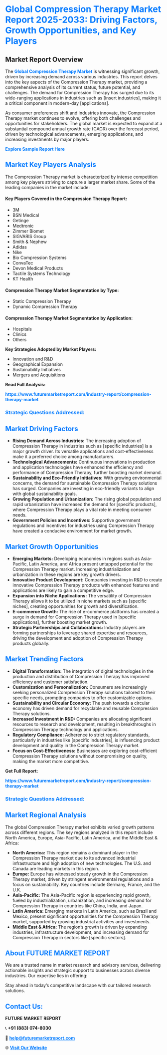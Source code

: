 <h1 style="color: #007BFF;">Global Compression Therapy Market Report 2025-2033: Driving Factors, Growth Opportunities, and Key Players</h1>

<section id="overview">
<h2>Market Report Overview</h2>
<p>The <a href="https://www.futuremarketreport.com/industry-report/compression-therapy-market" style="color: #007BFF; text-decoration: none;"><strong>Global Compression Therapy Market</strong></a> is witnessing significant growth, driven by increasing demand across various industries. This report delves into the key aspects of the Compression Therapy market, providing a comprehensive analysis of its current status, future potential, and challenges. The demand for Compression Therapy has surged due to its wide-ranging applications in industries such as [insert industries], making it a critical component in modern-day [applications].</p>
<p>As consumer preferences shift and industries innovate, the Compression Therapy market continues to evolve, offering both challenges and opportunities for stakeholders. The global market is expected to expand at a substantial compound annual growth rate (CAGR) over the forecast period, driven by technological advancements, emerging applications, and increasing investments by major players.</p>
</section>

<section id="overview">
<p><a href="https://www.futuremarketreport.com/request-sample/reportId=51138" style="color: #007BFF; text-decoration: none;"><strong>Explore Sample Report Here</strong></a></p>
</section>

<section id="key-players">
<h2 style="color: #007BFF;">Market Key Players Analysis</h2>
<p>The Compression Therapy market is characterized by intense competition among key players striving to capture a larger market share. Some of the leading companies in the market include:</p>
<h4>Key Players Covered in the Compression Therapy Report:</h4>
<ul><li>3M</li><li>BSN Medical</li><li>Getinge</li><li>Medtronic</li><li>Zimmer Biomet</li><li>SIGVARIS Group</li><li>Smith &amp; Nephew</li><li>Adidas</li><li>Nike</li><li>Bio Compression Systems</li><li>ConvaTec</li><li>Devon Medical Products</li><li>Tactile Systems Technology</li><li>KT Health</li></ul>
<h4>Compression Therapy Market Segmentation by Type:</h4>
<ul><li>Static Compression Therapy</li><li>Dynamic Compression Therapy</li></ul>

<h4>Compression Therapy Market Segmentation by Application:</h4>
<ul><li>Hospitals</li><li>Clinics</li><li>Others</li></ul>
<p><strong>Key Strategies Adopted by Market Players:</strong></p>
<ul>
<li>Innovation and R&D</li>
<li>Geographical Expansion</li>
<li>Sustainability Initiatives</li>
<li>Mergers and Acquisitions</li>
</ul>
</section>

<section>
<p><strong>Read Full Analysis: </strong></p><a href="https://www.futuremarketreport.com/industry-report/compression-therapy-market" style="color: #007BFF; text-decoration: none;"><strong>https://www.futuremarketreport.com/industry-report/compression-therapy-market</strong></a>
<h3 style="color: #007BFF;">Strategic Questions Addressed:</h3>
</section>

<section id="driving-factors">
<h2 style="color: #007BFF;">Market Driving Factors</h2>
<ul>
<li><strong>Rising Demand Across Industries:</strong> The increasing adoption of Compression Therapy in industries such as [specific industries] is a major growth driver. Its versatile applications and cost-effectiveness make it a preferred choice among manufacturers.</li>
<li><strong>Technological Advancements:</strong> Continuous innovations in production and application technologies have enhanced the efficiency and performance of Compression Therapy, further boosting market demand.</li>
<li><strong>Sustainability and Eco-Friendly Initiatives:</strong> With growing environmental concerns, the demand for sustainable Compression Therapy solutions has surged. Companies are investing in eco-friendly variants to align with global sustainability goals.</li>
<li><strong>Growing Population and Urbanization:</strong> The rising global population and rapid urbanization have increased the demand for [specific products], where Compression Therapy plays a vital role in meeting consumer needs.</li>
<li><strong>Government Policies and Incentives:</strong> Supportive government regulations and incentives for industries using Compression Therapy have created a conducive environment for market growth.</li>
</ul>
</section>

<section id="growth-opportunities">
<h2 style="color: #007BFF;">Market Growth Opportunities</h2>
<ul>
<li><strong>Emerging Markets:</strong> Developing economies in regions such as Asia-Pacific, Latin America, and Africa present untapped potential for the Compression Therapy market. Increasing industrialization and urbanization in these regions are key growth drivers.</li>
<li><strong>Innovative Product Development:</strong> Companies investing in R&D to create innovative Compression Therapy products with enhanced features and applications are likely to gain a competitive edge.</li>
<li><strong>Expansion into Niche Applications:</strong> The versatility of Compression Therapy allows it to be utilized in niche markets such as [specific niches], creating opportunities for growth and diversification.</li>
<li><strong>E-commerce Growth:</strong> The rise of e-commerce platforms has created a surge in demand for Compression Therapy used in [specific applications], further boosting market growth.</li>
<li><strong>Strategic Partnerships and Collaborations:</strong> Industry players are forming partnerships to leverage shared expertise and resources, driving the development and adoption of Compression Therapy products globally.</li>
</ul>
</section>

<section id="trending-factors">
<h2 style="color: #007BFF;">Market Trending Factors</h2>
<ul>
<li><strong>Digital Transformation:</strong> The integration of digital technologies in the production and distribution of Compression Therapy has improved efficiency and customer satisfaction.</li>
<li><strong>Customization and Personalization:</strong> Consumers are increasingly seeking personalized Compression Therapy solutions tailored to their specific needs, prompting companies to offer customizable options.</li>
<li><strong>Sustainability and Circular Economy:</strong> The push towards a circular economy has driven demand for recyclable and reusable Compression Therapy solutions.</li>
<li><strong>Increased Investment in R&D:</strong> Companies are allocating significant resources to research and development, resulting in breakthroughs in Compression Therapy technology and applications.</li>
<li><strong>Regulatory Compliance:</strong> Adherence to strict regulatory standards, particularly in industries like [specific industries], is influencing product development and quality in the Compression Therapy market.</li>
<li><strong>Focus on Cost-Effectiveness:</strong> Businesses are exploring cost-efficient Compression Therapy solutions without compromising on quality, making the market more competitive.</li>
</ul>
</section>

<section>
<p><strong>Get Full Report: </strong></p><a href="https://www.futuremarketreport.com/industry-report/compression-therapy-market" style="color: #007BFF; text-decoration: none;"><strong>https://www.futuremarketreport.com/industry-report/compression-therapy-market</strong></a>
<h3 style="color: #007BFF;">Strategic Questions Addressed:</h3>
</section>


<section id="regional-analysis">
<h2 style="color: #007BFF;">Market Regional Analysis</h2>
<p>The global Compression Therapy market exhibits varied growth patterns across different regions. The key regions analyzed in this report include North America, Europe, Asia-Pacific, Latin America, and the Middle East & Africa:</p>
<ul>
<li><strong>North America:</strong> This region remains a dominant player in the Compression Therapy market due to its advanced industrial infrastructure and high adoption of new technologies. The U.S. and Canada are leading markets in this region.</li>
<li><strong>Europe:</strong> Europe has witnessed steady growth in the Compression Therapy market, driven by stringent environmental regulations and a focus on sustainability. Key countries include Germany, France, and the U.K.</li>
<li><strong>Asia-Pacific:</strong> The Asia-Pacific region is experiencing rapid growth, fueled by industrialization, urbanization, and increasing demand for Compression Therapy in countries like China, India, and Japan.</li>
<li><strong>Latin America:</strong> Emerging markets in Latin America, such as Brazil and Mexico, present significant opportunities for the Compression Therapy market, supported by growing industrial activities and investments.</li>
<li><strong>Middle East & Africa:</strong> The region’s growth is driven by expanding industries, infrastructure development, and increasing demand for Compression Therapy in sectors like [specific sectors].</li>
</ul>
</section>

<footer>
<h2 style="color: #007BFF;">About FUTURE MARKET REPORT</h2>
<p>We are a trusted name in market research and advisory services, delivering actionable insights and strategic support to businesses across diverse industries. Our expertise lies in offering:</p>

<p>Stay ahead in today’s competitive landscape with our tailored research solutions.</p>

<h2 style="color: #007BFF;">Contact Us:</h2>
<p><strong>FUTURE MARKET REPORT</strong></p>
<p>📞 <strong>+91 (883) 074-8030</strong></p>
<p>📧 <strong><a href="mailto:help@futuremarketreport.com" style="color: #007BFF;">help@futuremarketreport.com</a></strong></p>
<p>🌐 <strong><a href="https://www.futuremarketreport.com/" style="color: #007BFF;">Visit Our Website</a></strong></p>
</footer>